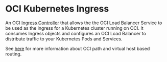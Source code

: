 # OCI Kubernetes Ingress

An OCI [Ingress Controller][0] that allows the the OCI Load Balancer Service to be used as the ingress for a Kubernetes cluster running on OCI. It consumes Ingress objects and configures an OCI Load Balancer to distribute traffic to your Kubernetes Pods and Services.

See [here][1] for more information about OCI path and virtual host based routing.

[0]: https://kubernetes.io/docs/concepts/services-networking/ingress/
[1]: https://docs.us-phoenix-1.oraclecloud.com/Content/Balance/Tasks/managingrequest.htm
